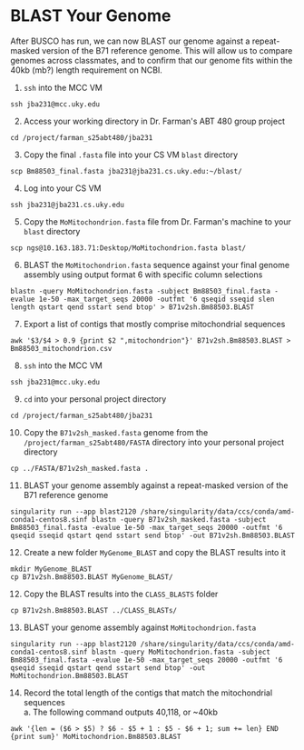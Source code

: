 # BLAST Your Genome

After BUSCO has run, we can now BLAST our genome against a repeat-masked version of the B71 reference genome. This will allow us to compare genomes across classmates, and to confirm that our genome fits within the 40kb (mb?) length requirement on NCBI.

1. `ssh` into the MCC VM

```
ssh jba231@mcc.uky.edu
```

2. Access your working directory in Dr. Farman's ABT 480 group project

```
cd /project/farman_s25abt480/jba231
```

3. Copy the final `.fasta` file into your CS VM `blast` directory

```
scp Bm88503_final.fasta jba231@jba231.cs.uky.edu:~/blast/
```

4. Log into your CS VM

```
ssh jba231@jba231.cs.uky.edu
```

5. Copy the `MoMitochondrion.fasta` file from Dr. Farman's machine to your `blast` directory

```
scp ngs@10.163.183.71:Desktop/MoMitochondrion.fasta blast/
```

6. BLAST the `MoMitochondrion.fasta` sequence against your final genome assembly using output format 6 with specific column selections

```
blastn -query MoMitochondrion.fasta -subject Bm88503_final.fasta -evalue 1e-50 -max_target_seqs 20000 -outfmt '6 qseqid sseqid slen length qstart qend sstart send btop' > B71v2sh.Bm88503.BLAST
```

7. Export a list of contigs that mostly comprise mitochondrial sequences

```
awk '$3/$4 > 0.9 {print $2 ",mitochondrion"}' B71v2sh.Bm88503.BLAST > Bm88503_mitochondrion.csv
```

8. `ssh` into the MCC VM

```
ssh jba231@mcc.uky.edu
```

9. `cd` into your personal project directory

```
cd /project/farman_s25abt480/jba231
```

10. Copy the `B71v2sh_masked.fasta` genome from the `/project/farman_s25abt480/FASTA` directory into your personal project directory

```
cp ../FASTA/B71v2sh_masked.fasta .
```

11. BLAST your genome assembly against a repeat-masked version of the B71 reference genome

```
singularity run --app blast2120 /share/singularity/data/ccs/conda/amd-conda1-centos8.sinf blastn -query B71v2sh_masked.fasta -subject Bm88503_final.fasta -evalue 1e-50 -max_target_seqs 20000 -outfmt '6 qseqid sseqid qstart qend sstart send btop' -out B71v2sh.Bm88503.BLAST
```

12. Create a new folder `MyGenome_BLAST` and copy the BLAST results into it

```
mkdir MyGenome_BLAST
cp B71v2sh.Bm88503.BLAST MyGenome_BLAST/
```

12. Copy the BLAST results into the `CLASS_BLASTS` folder

```
cp B71v2sh.Bm88503.BLAST ../CLASS_BLASTs/
```

13. BLAST your genome assembly against `MoMitochondrion.fasta`

```
singularity run --app blast2120 /share/singularity/data/ccs/conda/amd-conda1-centos8.sinf blastn -query MoMitochondrion.fasta -subject Bm88503_final.fasta -evalue 1e-50 -max_target_seqs 20000 -outfmt '6 qseqid sseqid qstart qend sstart send btop' -out MoMitochondrion.Bm88503.BLAST
```

14. Record the total length of the contigs that match the mitochondrial sequences  
    a. The following command outputs 40,118, or ~40kb

```
awk '{len = ($6 > $5) ? $6 - $5 + 1 : $5 - $6 + 1; sum += len} END {print sum}' MoMitochondrion.Bm88503.BLAST
```
